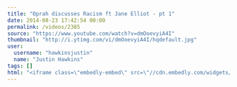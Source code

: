 ```yaml
---
title: "Oprah discusses Racism ft Jane Elliot - pt 1"
date: 2014-08-23 17:42:54 00:00
permalink: /videos/2385
source: "https://www.youtube.com/watch?v=dmOoevyiA4I"
thumbnail: "http://i.ytimg.com/vi/dmOoevyiA4I/hqdefault.jpg"
user:
  username: "hawkinsjustin"
  name: "Justin Hawkins"
tags: []
html: "<iframe class=\"embedly-embed\" src=\"//cdn.embedly.com/widgets/media.html?src=http%3A%2F%2Fwww.youtube.com%2Fembed%2FdmOoevyiA4I%3Fwmode%3Dtransparent%26feature%3Doembed&wmode=transparent&url=https%3A%2F%2Fwww.youtube.com%2Fwatch%3Fv%3DdmOoevyiA4I&image=http%3A%2F%2Fi.ytimg.com%2Fvi%2FdmOoevyiA4I%2Fhqdefault.jpg&key=daaebf4d9cdd46779200162d0ca86e20&type=text%2Fhtml&schema=youtube\" width=\"640\" height=\"480\" scrolling=\"no\" frameborder=\"0\" allowfullscreen></iframe>"
---
```


